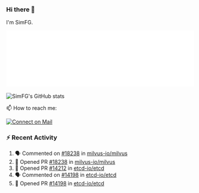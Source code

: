 ### Hi there 👋

I'm SimFG.

![Metrics](/metrics.plugin.followup.user.svg)

![SimFG's GitHub stats](https://github-readme-stats.vercel.app/api?username=SimFG&show_icons=true&theme=radical&count_private=true)

📫 How to reach me:

[![Connect on Mail](https://img.shields.io/badge/Ask%20me-anything-1abc9c.svg)](mailto:1142838399@qq.com)

### :zap: Recent Activity

<!--START_SECTION:activity-->
1. 🗣 Commented on [#18238](https://github.com/milvus-io/milvus/issues/18238) in [milvus-io/milvus](https://github.com/milvus-io/milvus)
2. 💪 Opened PR [#18238](https://github.com/milvus-io/milvus/pull/18238) in [milvus-io/milvus](https://github.com/milvus-io/milvus)
3. 💪 Opened PR [#14212](https://github.com/etcd-io/etcd/pull/14212) in [etcd-io/etcd](https://github.com/etcd-io/etcd)
4. 🗣 Commented on [#14198](https://github.com/etcd-io/etcd/issues/14198) in [etcd-io/etcd](https://github.com/etcd-io/etcd)
5. 💪 Opened PR [#14198](https://github.com/etcd-io/etcd/pull/14198) in [etcd-io/etcd](https://github.com/etcd-io/etcd)
<!--END_SECTION:activity-->

